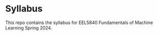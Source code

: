 # Syllabus
This repo contains the syllabus for EEL5840 Fundamentals of Machine Learning Spring 2024.
